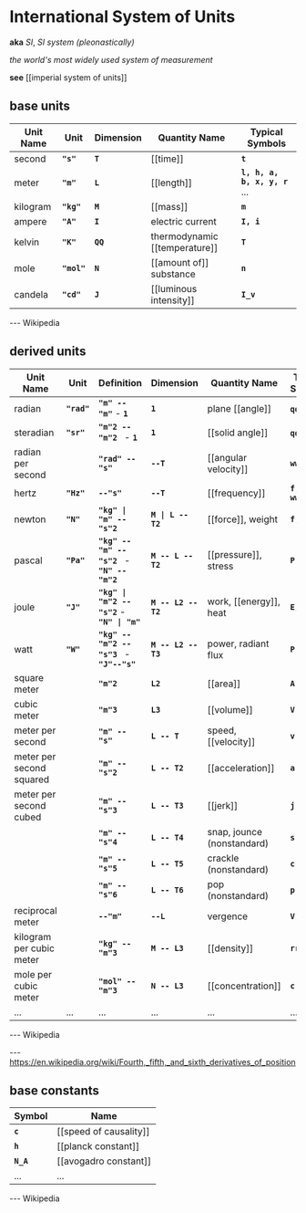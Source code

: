 # International System of Units

**aka** _SI_, _SI system (pleonastically)_

_the world's most widely used system of measurement_

**see** [[imperial system of units]]

## base units

| Unit Name | Unit        | Dimension | Quantity Name                 | Typical Symbols               |
| --------- | ----------- | --------- | ----------------------------- | ----------------------------- |
| second    | **`"s"`**   | **`T`**   | [[time]]                      | **`t`**                       |
| meter     | **`"m"`**   | **`L`**   | [[length]]                    | **`l, h, a, b, x, y, r`** ... |
| kilogram  | **`"kg"`**  | **`M`**   | [[mass]]                      | **`m`**                       |
| ampere    | **`"A"`**   | **`I`**   | electric current              | **`I, i`**                    |
| kelvin    | **`"K"`**   | **`QQ`**  | thermodynamic [[temperature]] | **`T`**                       |
| mole      | **`"mol"`** | **`N`**   | [[amount of]] substance       | **`n`**                       |
| candela   | **`"cd"`**  | **`J`**   | [[luminous intensity]]        | **`I_v`**                     |

--- Wikipedia

## derived units

| Unit Name                | Unit        | Definition                                     | Dimension           | Quantity Name              | Typical Symbols |
| ------------------------ | ----------- | ---------------------------------------------- | ------------------- | -------------------------- | --------------- |
| radian                   | **`"rad"`** | **`"m" -- "m"`** - **`1`**                     | **`1`**             | plane [[angle]]            | **`qq, a`** ... |
| steradian                | **`"sr"`**  | **`"m"2 -- "m"2 `** - **`1`**                  | **`1`**             | [[solid angle]]            | **`qq, a`** ... |
| radian per second        |             | **`"rad" -- "s"`**                             | **`--T`**           | [[angular velocity]]       | **`ww`**        |
| hertz                    | **`"Hz"`**  | **`--"s"`**                                    | **`--T`**           | [[frequency]]              | **`f, nn, ww`** |
| newton                   | **`"N"`**   | **`"kg" \| "m" -- "s"2`**                      | **`M \| L -- T2`**  | [[force]], weight          | **`f, F`**      |
| pascal                   | **`"Pa"`**  | **`"kg" -- "m" -- "s"2 `** - **`"N" -- "m"2`** | **`M -- L -- T2`**  | [[pressure]], stress       | **`P`**         |
| joule                    | **`"J"`**   | **`"kg" \| "m"2 -- "s"2`** - **`"N" \| "m"`**  | **`M -- L2 -- T2`** | work, [[energy]], heat     | **`E, Q`**      |
| watt                     | **`"W"`**   | **`"kg" -- "m"2 -- "s"3 `** - **`"J"--"s"`**   | **`M -- L2 -- T3`** | power, radiant flux        | **`P`**         |
| square meter             |             | **`"m"2`**                                     | **`L2`**            | [[area]]                   | **`A`**         |
| cubic meter              |             | **`"m"3`**                                     | **`L3`**            | [[volume]]                 | **`V`**         |
| meter per second         |             | **`"m" -- "s"`**                               | **`L -- T`**        | speed, [[velocity]]        | **`v`**         |
| meter per second squared |             | **`"m" -- "s"2`**                              | **`L -- T2`**       | [[acceleration]]           | **`a`**         |
| meter per second cubed   |             | **`"m" -- "s"3`**                              | **`L -- T3`**       | [[jerk]]                   | **`j`**         |
|                          |             | **`"m" -- "s"4`**                              | **`L -- T4`**       | snap, jounce (nonstandard) | **`s`**         |
|                          |             | **`"m" -- "s"5`**                              | **`L -- T5`**       | crackle (nonstandard)      | **`c`**         |
|                          |             | **`"m" -- "s"6`**                              | **`L -- T6`**       | pop (nonstandard)          | **`p`**         |
| reciprocal meter         |             | **`--"m"`**                                    | **`--L`**           | vergence                   | **`V, "f"`**    |
| kilogram per cubic meter |             | **`"kg" -- "m"3`**                             | **`M -- L3`**       | [[density]]                | **`rr`**        |
| mole per cubic meter     |             | **`"mol" -- "m"3`**                            | **`N -- L3`**       | [[concentration]]          | **`c`**         |
| ...                      | ...         | ...                                            | ...                 | ...                        | ...             |

--- Wikipedia

--- <https://en.wikipedia.org/wiki/Fourth,_fifth,_and_sixth_derivatives_of_position>

## base constants

| Symbol    | Name                   |
| --------- | ---------------------- |
| **`c`**   | [[speed of causality]] |
| **`h`**   | [[planck constant]]    |
| **`N_A`** | [[avogadro constant]]  |
| ...       | ...                    |

--- Wikipedia
